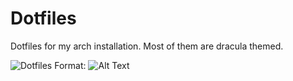 # Dotfiles
Dotfiles for my arch installation.
Most of them are dracula themed.

![Dotfiles](https://tinyimg.io/i/XKZyYjk.png)
Format: ![Alt Text](url)
